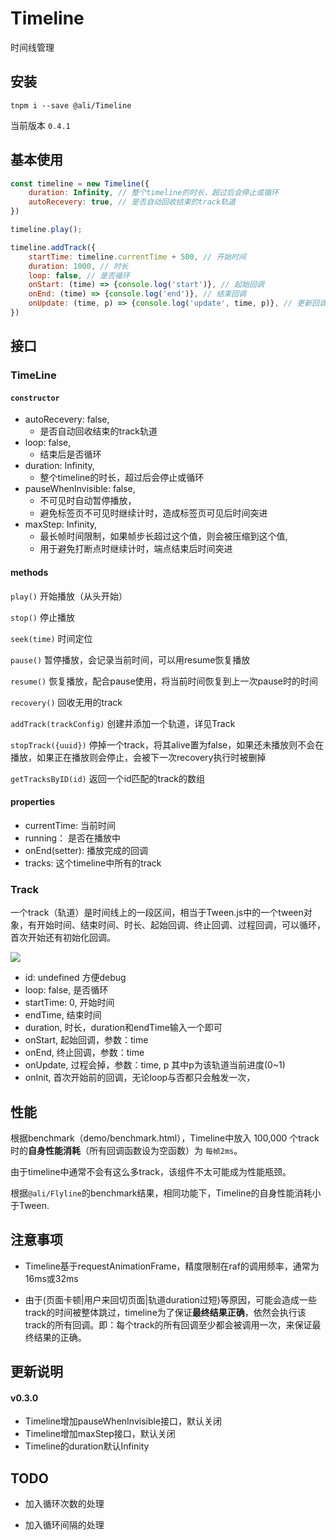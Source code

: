 # Timeline

时间线管理

## 安装

`tnpm i --save @ali/Timeline`

当前版本 `0.4.1`

## 基本使用

```javascript
const timeline = new Timeline({
    duration: Infinity, // 整个timeline的时长，超过后会停止或循环
    autoRecevery: true, // 是否自动回收结束的track轨道
})

timeline.play();

timeline.addTrack({
    startTime: timeline.currentTime + 500, // 开始时间
    duration: 1000, // 时长
    loop: false, // 是否循环
    onStart: (time) => {console.log('start')}, // 起始回调
    onEnd: (time) => {console.log('end')}, // 结束回调
    onUpdate: (time, p) => {console.log('update', time, p)}, // 更新回调
})
```


## 接口

### **TimeLine**

#### `constructor`

- autoRecevery: false,
    - 是否自动回收结束的track轨道
- loop: false,
    - 结束后是否循环
- duration: Infinity,
    - 整个timeline的时长，超过后会停止或循环
- pauseWhenInvisible: false,
    - 不可见时自动暂停播放，
    - 避免标签页不可见时继续计时，造成标签页可见后时间突进
- maxStep: Infinity,
    - 最长帧时间限制，如果帧步长超过这个值，则会被压缩到这个值,
    - 用于避免打断点时继续计时，端点结束后时间突进

#### methods

`play()`
开始播放（从头开始）

`stop()`
停止播放

`seek(time)`
时间定位

`pause()`
暂停播放，会记录当前时间，可以用resume恢复播放

`resume()`
恢复播放，配合pause使用，将当前时间恢复到上一次pause时的时间

`recovery()`
回收无用的track

`addTrack(trackConfig)`
创建并添加一个轨道，详见Track

`stopTrack({uuid})`
停掉一个track，将其alive置为false，如果还未播放则不会在播放，如果正在播放则会停止，会被下一次recovery执行时被删掉

`getTracksByID(id)`
返回一个id匹配的track的数组

#### properties

- currentTime: 当前时间
- running： 是否在播放中
- onEnd(setter): 播放完成的回调
- tracks: 这个timeline中所有的track


### **Track**

一个track（轨道）是时间线上的一段区间，相当于Tween.js中的一个tween对象，有开始时间、结束时间、时长、起始回调、终止回调、过程回调，可以循环，首次开始还有初始化回调。

![](https://img.alicdn.com/tfs/TB1yL.4ebGYBuNjy0FoXXciBFXa-2382-482.png)


- id: undefined 方便debug
- loop: false,  是否循环
- startTime: 0, 开始时间
- endTime,      结束时间
- duration,     时长，duration和endTime输入一个即可
- onStart,      起始回调，参数：time
- onEnd,        终止回调，参数：time
- onUpdate,     过程会掉，参数：time, p 其中p为该轨道当前进度(0~1)
- onInit,       首次开始前的回调，无论loop与否都只会触发一次，


## 性能

根据benchmark（demo/benchmark.html），Timeline中放入 100,000 个track时的**自身性能消耗**（所有回调函数设为空函数）为 `每帧2ms`。

由于timeline中通常不会有这么多track，该组件不太可能成为性能瓶颈。

根据`@ali/Flyline`的benchmark结果，相同功能下，Timeline的自身性能消耗小于Tween.

## 注意事项

- Timeline基于requestAnimationFrame，精度限制在raf的调用频率，通常为16ms或32ms

- 由于(页面卡顿|用户来回切页面|轨道duration过短)等原因，可能会造成一些track的时间被整体跳过，timeline为了保证**最终结果正确**，依然会执行该track的所有回调。即：每个track的所有回调至少都会被调用一次，来保证最终结果的正确。


## 更新说明

#### v0.3.0

- Timeline增加pauseWhenInvisible接口，默认关闭
- Timeline增加maxStep接口，默认关闭
- Timeline的duration默认Infinity


## TODO

- 加入循环次数的处理

- 加入循环间隔的处理
